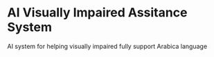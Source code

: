 # AI Visually Impaired Assitance System
AI system for helping visually impaired fully support Arabica language
